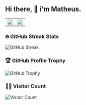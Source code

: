 ## Hi there, 👋 i'm Matheus.
<table>
  <tr>
    <td>
      <img src="https://github-readme-stats.vercel.app/api?username=MatheusUsb&show_icons=true&theme=radical&cache_seconds=86400" />
    </td>
    <td>
      <img src="https://github-readme-stats.vercel.app/api/top-langs/?username=MatheusUsb&layout=compact&theme=radical&cache_seconds=86400" />
    </td>
  </tr>
</table>

### 🔥 GitHub Streak Stats
![GitHub Streak](https://github-readme-streak-stats.herokuapp.com/?user=MatheusUsb&theme=radical)

### 🏆 GitHub Profile Trophy
![GitHub Trophy](https://github-profile-trophy.vercel.app/?username=MatheusUsb&theme=radical)

### 🕵️‍♂️ Visitor Count
![Visitor Count](https://komarev.com/ghpvc/?username=MatheusUsb&color=blue)
